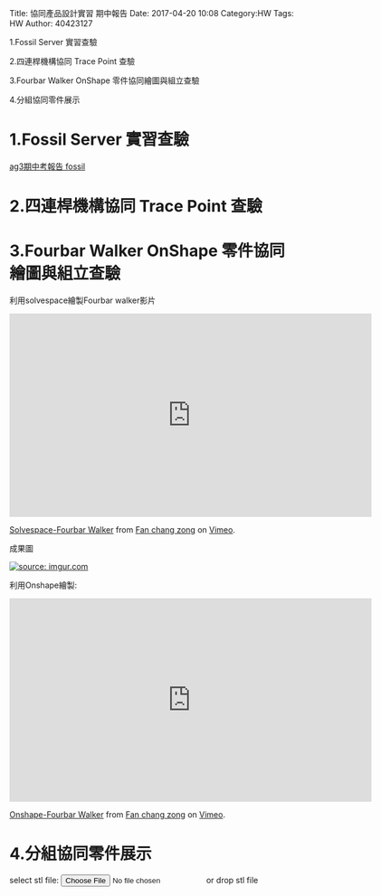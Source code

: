 Title: 協同產品設計實習 期中報告
Date: 2017-04-20 10:08
Category:HW
Tags: HW
Author: 40423127



<!-- PELICAN_END_SUMMARY -->

1.Fossil Server 實習查驗

2.四連桿機構協同 Trace Point 查驗

3.Fourbar Walker OnShape 零件協同繪圖與組立查驗

4.分組協同零件展示

1.Fossil Server 實習查驗
===
<a href="https://mde2a2.kmol.info/midterm/ag3/index">ag3期中考報告 fossil </a>

2.四連桿機構協同 Trace Point 查驗
===


3.Fourbar Walker OnShape 零件協同繪圖與組立查驗
===

利用solvespace繪製Fourbar walker影片

<iframe src="https://player.vimeo.com/video/214809352" width="640" height="360" frameborder="0" webkitallowfullscreen mozallowfullscreen allowfullscreen></iframe>
<p><a href="https://vimeo.com/214809352">Solvespace-Fourbar Walker</a> from <a href="https://vimeo.com/user46458423">Fan chang zong</a> on <a href="https://vimeo.com">Vimeo</a>.</p>

成果圖

<a href="http://imgur.com/Sgladmp"><img src="http://i.imgur.com/Sgladmp.png" title="source: imgur.com" /></a>

利用Onshape繪製:

<iframe src="https://player.vimeo.com/video/214819101" width="640" height="360" frameborder="0" webkitallowfullscreen mozallowfullscreen allowfullscreen></iframe>
<p><a href="https://vimeo.com/214819101">Onshape-Fourbar Walker</a> from <a href="https://vimeo.com/user46458423">Fan chang zong</a> on <a href="https://vimeo.com">Vimeo</a>.</p>

4.分組協同零件展示
===
<link href="./../work/madeleine/src/css/Madeleine.css" rel="stylesheet">
<script src="./../work/madeleine/src/stats.js"></script>
<script src="./../work/madeleine/src/detector.js"></script>
<script src="./../work/madeleine/src/three.min.js"></script>
<script src="./../work/madeleine/src/Madeleine.js"></script>

<div id="target" class="madeleine"></div>

<script>
window.onload = function(){
    var madeleine = new Madeleine({
      target: 'target', // target div id
      data: './../data/Fourbar-Walker.stl', // data path
      path: './../work/madeleine/src/' // path to source directory from current html file
    });
}; 
</script>

<script src="https://cdnjs.cloudflare.com/ajax/libs/three.js/r68/three.min.js"
></script>
<script src="https://rawgit.com/mrdoob/three.js/master/examples/js/controls/TrackballControls.js"
></script>
<script src="./../data/w9/loader.js"></script>
<script src="./../data/w9/stl.js"></script>
<div>
select stl file: <input type="file" id="file" /> or drop stl file
</div>
<div id="view"></div>